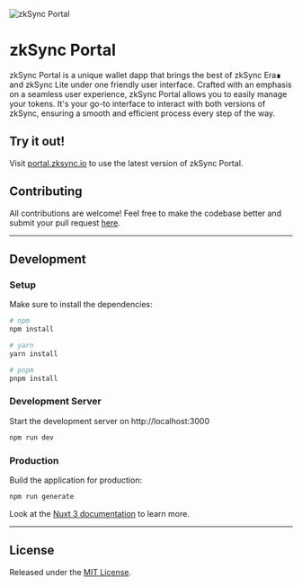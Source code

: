 ![zkSync Portal](https://portal.zksync.io/preview.jpg)

# zkSync Portal
zkSync Portal is a unique wallet dapp that brings the best of zkSync Era∎ and zkSync Lite under one friendly user interface. Crafted with an emphasis on a seamless user experience, zkSync Portal allows you to easily manage your tokens. It's your go-to interface to interact with both versions of zkSync, ensuring a smooth and efficient process every step of the way.

## Try it out!

Visit [portal.zksync.io](https://portal.zksync.io/) to use the latest version of zkSync Portal.

## Contributing
All contributions are welcome! Feel free to make the codebase better and submit your pull request [here](https://github.com/matter-labs/dapp-portal/pulls).

---
## Development
### Setup

Make sure to install the dependencies:

```bash
# npm
npm install

# yarn
yarn install

# pnpm
pnpm install
```

### Development Server

Start the development server on http://localhost:3000

```bash
npm run dev
```

### Production

Build the application for production:

```bash
npm run generate
```

Look at the [Nuxt 3 documentation](https://nuxt.com/docs/getting-started/introduction) to learn more.

---

## License
Released under the [MIT License](https://github.com/matter-labs/dapp-portal/blob/main/LICENSE).

